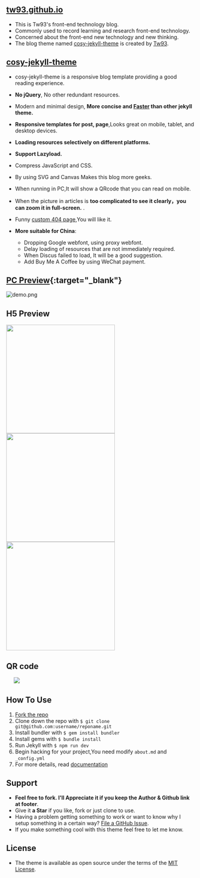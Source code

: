 ## [tw93.github.io](http://tw93.github.io/)

* This is Tw93's front-end technology blog.
* Commonly used to record learning and research front-end technology.
* Concerned about the front-end new technology and new thinking.
* The blog theme named [cosy-jekyll-theme](https://rubygems.org/gems/cosy-jekyll-theme) is created by [Tw93](http://tw93.github.io/about/).

## [cosy-jekyll-theme](https://rubygems.org/gems/cosy-jekyll-theme)

* cosy-jekyll-theme is a responsive blog template providing a good reading experience.
* **No jQuery**, No other redundant resources.
* Modern and minimal design, **More concise and [**Faster**](http://7vihmc.com1.z0.glb.clouddn.com/Jietu20170210-221626.jpg) than other jekyll theme.**
* **Responsive templates for post, page**,Looks great on mobile, tablet, and desktop devices.
* **Loading resources selectively on different platforms.**
* **Support Lazyload.**
* Compress JavaScript and CSS.
* By using SVG and Canvas Makes this blog more geeks.
* When running in PC,It will show a QRcode that you can read on mobile.
* When the picture in articles is **too complicated to see it clearly，you can zoom it in full-screen.** .
* Funny [custom 404 page](http://tw93.github.io/err),You will like it.
* **More suitable for China**:

  * Dropping Google webfont, using proxy webfont.
  * Delay loading of resources that are not immediately required.
  * When Discus failed to load, It will be a good suggestion.
  * Add Buy Me A Coffee by using WeChat payment.

## [PC Preview](http://tw93.github.io/){:target="_blank"}

![demo.png](http://gtms02.alicdn.com/tfs/TB1W3NFQVXXXXaUXpXXXXXXXXXX-2316-1537.jpg)

## H5 Preview

<img src="http://ww1.sinaimg.cn/large/0060lm7Tgy1fc8ex6yyh3j30xp1iy0z1.jpg" width="290"/><img src="http://ww3.sinaimg.cn/large/0060lm7Tgy1fc8eyalu16j30xp1iyq7g.jpg" width="290"/><img src="http://ww3.sinaimg.cn/large/0060lm7Tgy1fc8ex5vn9dj30xp1iyafo.jpg" width="290"/>

## QR code

&nbsp;&nbsp;&nbsp;&nbsp;&nbsp;![](http://ww1.sinaimg.cn/large/0060lm7Tgy1fc8eyyn0msj305k05kglf.jpg)

## How To Use

1. [Fork the repo](https://github.com/tw93/tw93.github.io)
2. Clone down the repo with `$ git clone git@github.com:username/reponame.git`
3. Install bundler with `$ gem install bundler`
4. Install gems with `$ bundle install`
5. Run Jekyll with `$ npm run dev`
6. Begin hacking for your project,You need modify `about.md` and `_config.yml`
7. For more details, read [documentation](http://jekyllrb.com/)

## Support

* **Feel free to fork. I'll Appreciate it if you keep the Author & Github link at footer**.
* Give it **a Star** if you like, fork or just clone to use.
* Having a problem getting something to work or want to know why I setup something in a certain way? [File a GitHub Issue](https://github.com/tw93/tw93.github.io/issues/new).
* If you make something cool with this theme feel free to let me know.

## License

* The theme is available as open source under the terms of the [MIT License](http://opensource.org/licenses/MIT).
